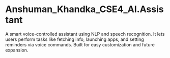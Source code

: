 # Anshuman_Khandka_CSE4_AI.Assistant
A smart voice-controlled assistant using NLP and speech recognition. It lets users perform tasks like fetching info, launching apps, and setting reminders via voice commands. Built for easy customization and future expansion.
